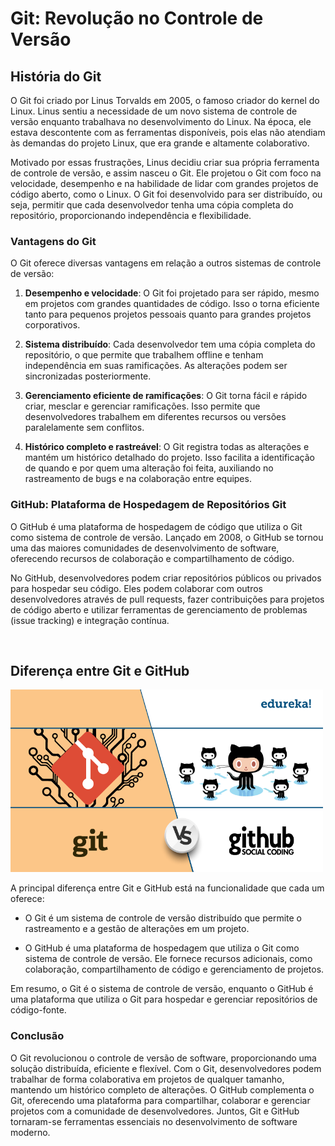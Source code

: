 # Git: Revolução no Controle de Versão

## História do Git

O Git foi criado por Linus Torvalds em 2005, o famoso criador do kernel do Linux. Linus sentiu a necessidade de um novo sistema de controle de versão enquanto trabalhava no desenvolvimento do Linux. Na época, ele estava descontente com as ferramentas disponíveis, pois elas não atendiam às demandas do projeto Linux, que era grande e altamente colaborativo.

Motivado por essas frustrações, Linus decidiu criar sua própria ferramenta de controle de versão, e assim nasceu o Git. Ele projetou o Git com foco na velocidade, desempenho e na habilidade de lidar com grandes projetos de código aberto, como o Linux. O Git foi desenvolvido para ser distribuído, ou seja, permitir que cada desenvolvedor tenha uma cópia completa do repositório, proporcionando independência e flexibilidade.


### Vantagens do Git

O Git oferece diversas vantagens em relação a outros sistemas de controle de versão:

1. **Desempenho e velocidade**: O Git foi projetado para ser rápido, mesmo em projetos com grandes quantidades de código. Isso o torna eficiente tanto para pequenos projetos pessoais quanto para grandes projetos corporativos.

2. **Sistema distribuído**: Cada desenvolvedor tem uma cópia completa do repositório, o que permite que trabalhem offline e tenham independência em suas ramificações. As alterações podem ser sincronizadas posteriormente.

3. **Gerenciamento eficiente de ramificações**: O Git torna fácil e rápido criar, mesclar e gerenciar ramificações. Isso permite que desenvolvedores trabalhem em diferentes recursos ou versões paralelamente sem conflitos.

4. **Histórico completo e rastreável**: O Git registra todas as alterações e mantém um histórico detalhado do projeto. Isso facilita a identificação de quando e por quem uma alteração foi feita, auxiliando no rastreamento de bugs e na colaboração entre equipes.

### GitHub: Plataforma de Hospedagem de Repositórios Git

O GitHub é uma plataforma de hospedagem de código que utiliza o Git como sistema de controle de versão. Lançado em 2008, o GitHub se tornou uma das maiores comunidades de desenvolvimento de software, oferecendo recursos de colaboração e compartilhamento de código.

No GitHub, desenvolvedores podem criar repositórios públicos ou privados para hospedar seu código. Eles podem colaborar com outros desenvolvedores através de pull requests, fazer contribuições para projetos de código aberto e utilizar ferramentas de gerenciamento de problemas (issue tracking) e integração contínua.

<br>

## Diferença entre Git e GitHub
<img src="./img/15.png" alt="" width="500">

A principal diferença entre Git e GitHub está na funcionalidade que cada um oferece:

- O Git é um sistema de controle de versão distribuído que permite o rastreamento e a gestão de alterações em um projeto.

- O GitHub é uma plataforma de hospedagem que utiliza o Git como sistema de controle de versão. Ele fornece recursos adicionais, como colaboração, compartilhamento de código e gerenciamento de projetos.

Em resumo, o Git é o sistema de controle de versão, enquanto o GitHub é uma plataforma que utiliza o Git para hospedar e gerenciar repositórios de código-fonte.

### Conclusão

O Git revolucionou o controle de versão de software, proporcionando uma solução distribuída, eficiente e flexível. Com o Git, desenvolvedores podem trabalhar de forma colaborativa em projetos de qualquer tamanho, mantendo um histórico completo de alterações. O GitHub complementa o Git, oferecendo uma plataforma para compartilhar, colaborar e gerenciar projetos com a comunidade de desenvolvedores. Juntos, Git e GitHub tornaram-se ferramentas essenciais no desenvolvimento de software moderno.
